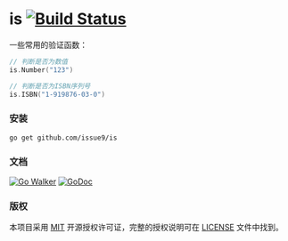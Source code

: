 is
[![Build Status](https://travis-ci.org/issue9/is.svg?branch=master)](https://travis-ci.org/issue9/is)
======

一些常用的验证函数：
```go
// 判断是否为数值
is.Number("123")

// 判断是否为ISBN序列号
is.ISBN("1-919876-03-0")
```

### 安装

```shell
go get github.com/issue9/is
```


### 文档

[![Go Walker](https://gowalker.org/api/v1/badge)](https://gowalker.org/github.com/issue9/is)
[![GoDoc](https://godoc.org/github.com/issue9/is?status.svg)](https://godoc.org/github.com/issue9/is)


### 版权

本项目采用 [MIT](https://opensource.org/licenses/MIT) 开源授权许可证，完整的授权说明可在 [LICENSE](LICENSE) 文件中找到。
